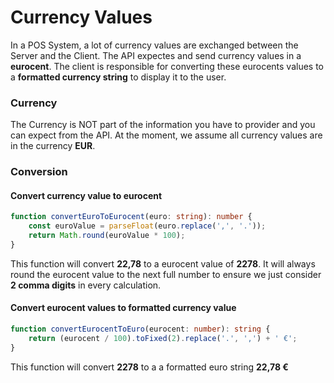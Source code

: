 # Currency Values

In a POS System, a lot of currency values are exchanged between the Server and the Client. 
The API expectes and send currency values in a **eurocent**. The client is responsible for converting these eurocents values to a **formatted currency string** to display it to the user.

### Currency
The Currency is NOT part of the information you have to provider and you can expect from the API. At the moment, we assume all currency values are in the currency **EUR**. 

### Conversion

#### Convert currency value to eurocent
```typescript
function convertEuroToEurocent(euro: string): number {
    const euroValue = parseFloat(euro.replace(',', '.'));
    return Math.round(euroValue * 100);
}
```
This function will convert **22,78** to a eurocent value of **2278**. It will always round the eurocent value to the next full number to ensure we just consider **2 comma digits** in every calculation.

#### Convert eurocent values to formatted currency value 
```typescript
function convertEurocentToEuro(eurocent: number): string {
    return (eurocent / 100).toFixed(2).replace('.', ',') + ' €';
}
```
This function will convert  **2278** to a a formatted euro string **22,78 €**